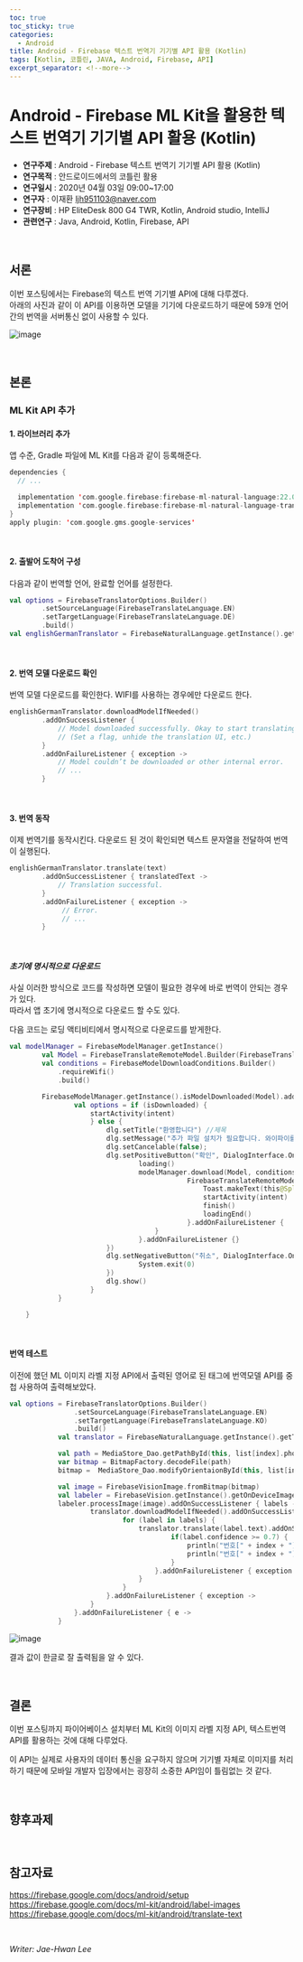 ```yaml
---
toc: true
toc_sticky: true
categories:
  - Android
title: Android - Firebase 텍스트 번역기 기기별 API 활용 (Kotlin)
tags: [Kotlin, 코틀린, JAVA, Android, Firebase, API]
excerpt_separator: <!--more-->
---
```


# Android - Firebase ML Kit을 활용한 텍스트 번역기 기기별 API 활용 (Kotlin)
<!--more-->
* **연구주제** : Android - Firebase 텍스트 번역기 기기별 API 활용 (Kotlin)
* **연구목적** : 안드로이드에서의 코틀린 활용
* **연구일시** : 2020년 04월 03일 09:00~17:00
* **연구자** : 이재환 <ljh951103@naver.com>
* **연구장비** : HP EliteDesk 800 G4 TWR, Kotlin, Android studio, IntelliJ
* **관련연구** : Java, Android, Kotlin, Firebase, API

<br>

## 서론

이번 포스팅에서는 Firebase의 텍스트 번역 기기별 API에 대해 다루겠다.  
아래의 사진과 같이 이 API를 이용하면 모델을 기기에 다운로드하기 때문에 59개 언어간의 번역을 서버통신 없이 사용할 수 있다. 

![image](https://user-images.githubusercontent.com/57826388/76700395-4a24bc00-66fa-11ea-90ec-6f56a0218930.png)

<br>

## 본론

### **ML Kit API 추가**

#### **1. 라이브러리 추가**

앱 수준, Gradle 파일에 ML Kit를 다음과 같이 등록해준다.

````Kotlin
dependencies {
  // ...

  implementation 'com.google.firebase:firebase-ml-natural-language:22.0.0'
  implementation 'com.google.firebase:firebase-ml-natural-language-translate-model:20.0.7'
}
apply plugin: 'com.google.gms.google-services'
````

<br>

#### **2. 출발어 도착어 구성**

다음과 같이 번역할 언어, 완료할 언어를 설정한다.

````Kotlin
val options = FirebaseTranslatorOptions.Builder()
        .setSourceLanguage(FirebaseTranslateLanguage.EN)
        .setTargetLanguage(FirebaseTranslateLanguage.DE)
        .build()
val englishGermanTranslator = FirebaseNaturalLanguage.getInstance().getTranslator(options)
````

<br>

#### **2. 번역 모델 다운로드 확인**

번역 모델 다운로드를 확인한다. WIFI를 사용하는 경우에만 다운로드 한다.

````Kotlin
englishGermanTranslator.downloadModelIfNeeded()
        .addOnSuccessListener {
            // Model downloaded successfully. Okay to start translating.
            // (Set a flag, unhide the translation UI, etc.)
        }
        .addOnFailureListener { exception ->
            // Model couldn’t be downloaded or other internal error.
            // ...
        }
````

<br>

#### **3. 번역 동작**

이제 번역기를 동작시킨다. 다운로드 된 것이 확인되면 텍스트 문자열을 전달하여 번역이 실행된다.

````Kotlin
englishGermanTranslator.translate(text)
        .addOnSuccessListener { translatedText ->
            // Translation successful.
        }
        .addOnFailureListener { exception ->
             // Error.
             // ...
        }
````

<br>

#### ***초기에 명시적으로 다운로드***

사실 이러한 방식으로 코드를 작성하면 모델이 필요한 경우에 바로 번역이 안되는 경우가 있다.  
따라서 앱 초기에 명시적으로 다운로드 할 수도 있다.  

다음 코드는 로딩 액티비티에서 명시적으로 다운로드를 받게한다.

````Kotlin
val modelManager = FirebaseModelManager.getInstance()
        val Model = FirebaseTranslateRemoteModel.Builder(FirebaseTranslateLanguage.KO).build()
        val conditions = FirebaseModelDownloadConditions.Builder()
            .requireWifi()
            .build()

        FirebaseModelManager.getInstance().isModelDownloaded(Model).addOnSuccessListener { isDownloaded ->
                val options = if (isDownloaded) {
                    startActivity(intent)
                    } else {
                        dlg.setTitle("환영합니다") //제목
                        dlg.setMessage("추가 파일 설치가 필요합니다. 와이파이를 연결해주세요. \n\n다운로드 하시겠습니까? (30mb)") // 메시지
                        dlg.setCancelable(false);
                        dlg.setPositiveButton("확인", DialogInterface.OnClickListener { dialog, which ->
                                loading()
                                modelManager.download(Model, conditions).addOnSuccessListener { modelManager.getDownloadedModels(
                                            FirebaseTranslateRemoteModel::class.java).addOnSuccessListener { models ->
                                                Toast.makeText(this@SplashActivity, "설치가 완료 되었습니다.", Toast.LENGTH_SHORT).show()
                                                startActivity(intent)
                                                finish()
                                                loadingEnd()
                                            }.addOnFailureListener {
                                    } 
                                }.addOnFailureListener {}
                        })
                        dlg.setNegativeButton("취소", DialogInterface.OnClickListener { dialog, which ->
                                System.exit(0)
                        })
                        dlg.show()
                    }
            }

    }
````

<br>

#### **번역 테스트**

이전에 했던 ML 이미지 라벨 지정 API에서 출력된 영어로 된 태그에 번역모델 API를 중첩 사용하여 출력해보았다.

````Kotlin
val options = FirebaseTranslatorOptions.Builder()
                .setSourceLanguage(FirebaseTranslateLanguage.EN)
                .setTargetLanguage(FirebaseTranslateLanguage.KO)
                .build()
            val translator = FirebaseNaturalLanguage.getInstance().getTranslator(options)

            val path = MediaStore_Dao.getPathById(this, list[index].photo_id)
            var bitmap = BitmapFactory.decodeFile(path)
            bitmap =  MediaStore_Dao.modifyOrientaionById(this, list[index].photo_id, bitmap)

            val image = FirebaseVisionImage.fromBitmap(bitmap)
            val labeler = FirebaseVision.getInstance().getOnDeviceImageLabeler()
            labeler.processImage(image).addOnSuccessListener { labels ->
                    translator.downloadModelIfNeeded().addOnSuccessListener {
                            for (label in labels) {
                                translator.translate(label.text).addOnSuccessListener { translatedText ->
                                        if(label.confidence >= 0.7) {
                                            println("번호[" + index + "] " + "태그: " + translatedText)
                                            println("번호[" + index + "] " + "신뢰도: " + "${label.confidence}")
                                        }
                                    }.addOnFailureListener { exception ->
                                }
                            }
                        }.addOnFailureListener { exception ->
                    }
                }.addOnFailureListener { e ->
            }
````

![image](https://user-images.githubusercontent.com/57826388/76700696-84dc2380-66fd-11ea-9aae-1533e4a12164.png)

결과 값이 한글로 잘 출력됨을 알 수 있다.

<br>

## 결론

이번 포스팅까지 파이어베이스 설치부터 ML Kit의 이미지 라벨 지정 API, 텍스트번역 API를 활용하는 것에 대해 다루었다.  

이 API는 실제로 사용자의 데이터 통신을 요구하지 않으며 기기별 자체로 이미지를 처리하기 때문에 모바일 개발자 입장에서는 굉장히 소중한 API임이 틀림없는 것 같다.

<br>

## 향후과제

<br>

## 참고자료

<https://firebase.google.com/docs/android/setup>  
<https://firebase.google.com/docs/ml-kit/android/label-images>
<https://firebase.google.com/docs/ml-kit/android/translate-text>

<br>

*Writer: Jae-Hwan Lee*


